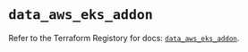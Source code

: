 # `data_aws_eks_addon`

Refer to the Terraform Registory for docs: [`data_aws_eks_addon`](https://registry.terraform.io/providers/hashicorp/aws/4.66.1/docs/data-sources/eks_addon).
